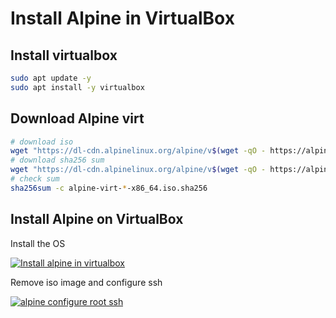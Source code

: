 # Install Alpine in VirtualBox

## Install virtualbox

```sh
sudo apt update -y
sudo apt install -y virtualbox
```

## Download Alpine virt

```sh
# download iso
wget "https://dl-cdn.alpinelinux.org/alpine/v$(wget -qO - https://alpinelinux.org/downloads | grep -Piom 1 'alpine\s+version.*\d+\.\d+\.\d+' | grep -Po '\d+\.\d+')/releases/x86_64/alpine-virt-$(wget -qO - https://alpinelinux.org/downloads | grep -Piom 1 'alpine\s+version.*\d+\.\d+\.\d+' | grep -Po '\d+\.\d+\.\d+')-x86_64.iso"
# download sha256 sum
wget "https://dl-cdn.alpinelinux.org/alpine/v$(wget -qO - https://alpinelinux.org/downloads | grep -Piom 1 'alpine\s+version.*\d+\.\d+\.\d+' | grep -Po '\d+\.\d+')/releases/x86_64/alpine-virt-$(wget -qO - https://alpinelinux.org/downloads | grep -Piom 1 'alpine\s+version.*\d+\.\d+\.\d+' | grep -Po '\d+\.\d+\.\d+')-x86_64.iso.sha256"
# check sum
sha256sum -c alpine-virt-*-x86_64.iso.sha256
```

## Install Alpine on VirtualBox

Install the OS

[![Install alpine in virtualbox](http://img.youtube.com/vi/KbouH7hnSOk/0.jpg)](http://www.youtube.com/watch?v=KbouH7hnSOk "Install alpine in virtualbox")

Remove iso image and configure ssh

[![alpine configure root ssh](http://img.youtube.com/vi/Cj4PFQw8BsE/0.jpg)](http://www.youtube.com/watch?v=Cj4PFQw8BsE "alpine configure root ssh")
